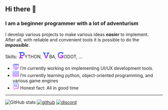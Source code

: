 ## Hi there :speech_balloon:
### I am a beginner programmer with a lot of adventurism

I develop various projects to make various ideas _**easier**_ to implement. 
<br>After all, with reliable and convenient tools it is possible to do the _**impossible**_.

Skills: <img src=img/letter_p.svg height='20' width='20' alt='P'>YTHON, <img src=img/letter_v.svg height='20' width='20' alt='V'>BA, <img src=img/letter_g.svg height='20' width='20' alt='G'>ODOT, ...

* <img src='img/ic1.svg' alt='PC' height='20' width='20'>  I’m currently working on implementing UI/UX development tools. 
* <img src='img/ic2.svg' alt='PC' height='20' width='20'>  I’m currently learning python, object-oriented programming, and various game engines 
* <img src='img/ic3.svg' alt='PC' height='20' width='20'>  Honest fact: All in good time 
---
![GitHub stats](https://github-readme-stats.vercel.app/api?username=SKXNIX&show_icons=true&theme=transparent&hide_border=true&title_color=1E61E8&text_color=A42EFA&icon_color=6745F2) [<img src='https://img.icons8.com/?size=256&id=52539&format=png' alt='github' height='50'>](https://github.com/SKXNIX)   [<img src='https://img.icons8.com/?size=256&id=61604&format=png' alt='discord' height='50'>](https://discordapp.com/users/368205733805686808/)  


